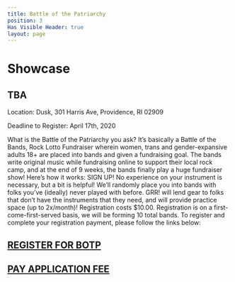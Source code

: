 ```yaml
---
title: Battle of the Patriarchy
position: 3
Has Visible Header: true
layout: page
---
```


# Showcase
## TBA
Location: Dusk, 301 Harris Ave, Providence, RI 02909

Deadline to Register:
April 17th, 2020

What is the Battle of the Patriarchy you ask? It’s basically a Battle of the Bands, Rock Lotto Fundraiser wherein women, trans and gender-expansive adults 18+ are placed into bands and given a fundraising goal. The bands write original music while fundraising online to support their local rock camp, and at the end of 9 weeks, the bands finally play a huge fundraiser show!
Here’s how it works: SIGN UP! No experience on your instrument is necessary, but a bit is helpful! We’ll randomly place you into bands with folks you’ve (ideally) never played with before. GRR! will lend gear to folks that don’t have the instruments that they need, and will provide practice space (up to 2x/month)!
Registration costs $10.00. Registration is on a first-come-first-served basis, we will be forming 10 total bands. To register and complete your registration payment, please follow the links below:
## [REGISTER FOR BOTP](https://docs.google.com/forms/d/e/1FAIpQLSd6Ia69Ck0kWMA3mXtoAL621Q29tN5bQqkzH47tke_S4Q5q8w/viewform?usp=sf_link)
## [PAY APPLICATION FEE](https://www.paypal.com/cgi-bin/webscr?cmd=_s-xclick&hosted_button_id=GURJFATYPHTMU)
